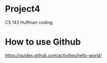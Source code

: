# Project4
CS 143 Huffman coding

# How to use Github
https://guides.github.com/activities/hello-world/
